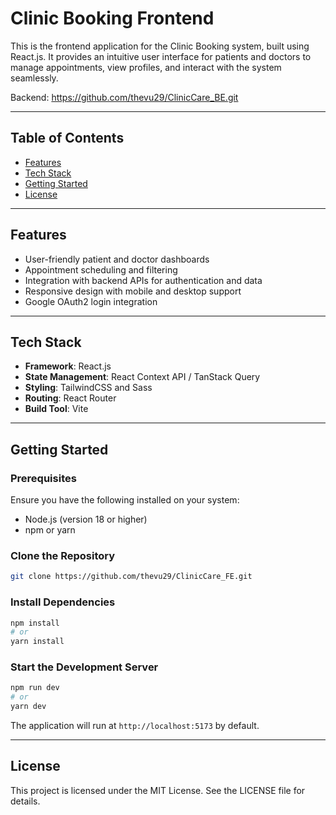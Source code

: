# Clinic Booking Frontend

This is the frontend application for the Clinic Booking system, built using React.js. It provides an intuitive user interface for patients and doctors to manage appointments, view profiles, and interact with the system seamlessly.

Backend: https://github.com/thevu29/ClinicCare_BE.git

---

## Table of Contents
- [Features](#features)
- [Tech Stack](#tech-stack)
- [Getting Started](#getting-started)
- [License](#license)

---

## Features
- User-friendly patient and doctor dashboards
- Appointment scheduling and filtering
- Integration with backend APIs for authentication and data
- Responsive design with mobile and desktop support
- Google OAuth2 login integration

---

## Tech Stack
- **Framework**: React.js
- **State Management**: React Context API / TanStack Query
- **Styling**: TailwindCSS and Sass
- **Routing**: React Router
- **Build Tool**: Vite

---

## Getting Started

### Prerequisites
Ensure you have the following installed on your system:
- Node.js (version 18 or higher)
- npm or yarn

### Clone the Repository
```bash
git clone https://github.com/thevu29/ClinicCare_FE.git
```

### Install Dependencies
```bash
npm install
# or
yarn install
```

### Start the Development Server
```bash
npm run dev
# or
yarn dev
```

The application will run at `http://localhost:5173` by default.

---

## License
This project is licensed under the MIT License. See the LICENSE file for details.

